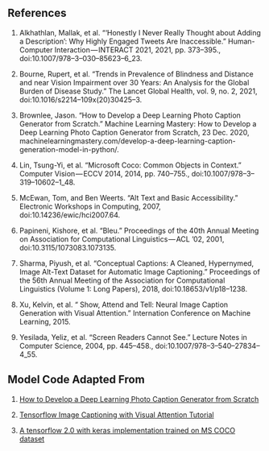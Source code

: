 ## References
1. Alkhathlan, Mallak, et al. “‘Honestly I Never Really Thought about Adding a Description’: Why Highly Engaged Tweets Are Inaccessible.” Human-Computer Interaction — INTERACT 2021, 2021, pp. 373–395., doi:10.1007/978–3–030–85623–6_23.

2. Bourne, Rupert, et al. “Trends in Prevalence of Blindness and Distance and near Vision Impairment over 30 Years: An Analysis for the Global Burden of Disease Study.” The Lancet Global Health, vol. 9, no. 2, 2021, doi:10.1016/s2214–109x(20)30425–3.

3. Brownlee, Jason. “How to Develop a Deep Learning Photo Caption Generator from Scratch.” Machine Learning Mastery: How to Develop a Deep Learning Photo Caption Generator from Scratch, 23 Dec. 2020, machinelearningmastery.com/develop-a-deep-learning-caption-generation-model-in-python/.

4. Lin, Tsung-Yi, et al. “Microsoft Coco: Common Objects in Context.” Computer Vision — ECCV 2014, 2014, pp. 740–755., doi:10.1007/978–3–319–10602–1_48.

5. McEwan, Tom, and Ben Weerts. “Alt Text and Basic Accessibility.” Electronic Workshops in Computing, 2007, doi:10.14236/ewic/hci2007.64.

6. Papineni, Kishore, et al. “Bleu.” Proceedings of the 40th Annual Meeting on Association for Computational Linguistics — ACL ’02, 2001, doi:10.3115/1073083.1073135.

7. Sharma, Piyush, et al. “Conceptual Captions: A Cleaned, Hypernymed, Image Alt-Text Dataset for Automatic Image Captioning.” Proceedings of the 56th Annual Meeting of the Association for Computational Linguistics (Volume 1: Long Papers), 2018, doi:10.18653/v1/p18–1238.

8. Xu, Kelvin, et al. “ Show, Attend and Tell: Neural Image Caption Generation with Visual Attention.” Internation Conference on Machine Learning, 2015.

9. Yesilada, Yeliz, et al. “Screen Readers Cannot See.” Lecture Notes in Computer Science, 2004, pp. 445–458., doi:10.1007/978–3–540–27834–4_55.

## Model Code Adapted From

1. [How to Develop a Deep Learning Photo Caption Generator from Scratch](https://machinelearningmastery.com/develop-a-deep-learning-caption-generation-model-in-python/)

2. [Tensorflow Image Captioning with Visual Attention Tutorial](https://github.com/tensorflow/docs/blob/master/site/en/tutorials/text/image_captioning.ipynb)

3. [A tensorflow 2.0 with keras implementation trained on MS COCO dataset](https://github.com/Abdalrahman112/Image-captioning)